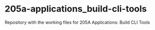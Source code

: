 # 205a-applications_build-cli-tools
Repository with the working files for 205A Applications: Build CLI Tools
